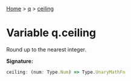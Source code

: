 [Home](../../../index.md) &gt; [q](../../q.md) &gt; [ceiling](./ceiling.md)

# Variable q.ceiling

Round up to the nearest integer.

<b>Signature:</b>

```typescript
ceiling: (num: Type.Num) => Type.UnaryMathFn
```
